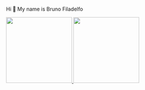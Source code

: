 Hi 👋 My name is Bruno Filadelfo

 <a href="https://github.com/Bruno-Filadelfo">
  <img height="180em" src="https://github-readme-stats.vercel.app/api/top-langs/?username=Bruno-Filadelfo&layout=compact&la_count=7&theme=aura"/>
  <img height="180em" src="https://github-readme-stats.vercel.app/api?username=Bruno-Filadelfo&show_icons=true&theme=aura&include_all_commits=true&count_private=true"/>

 

 
 
 
